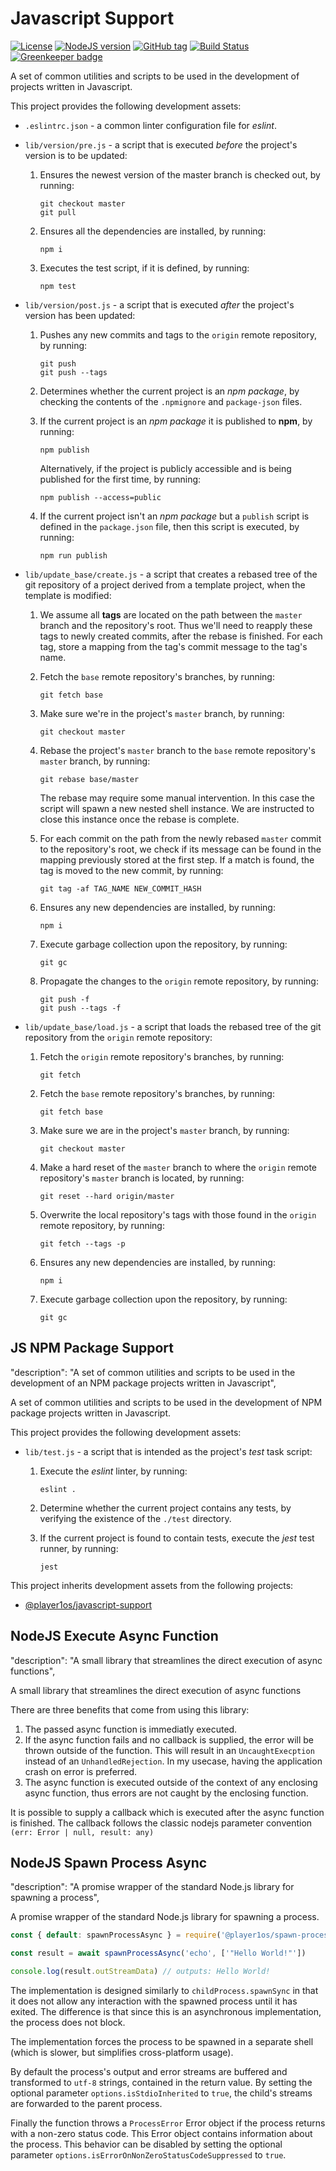 # Javascript Support

[![License](https://img.shields.io/github/license/Player1os/javascript-support.svg)](https://github.com/Player1os/javascript-support/blob/master/LICENSE)
[![NodeJS version](https://img.shields.io/node/v/@player1os/javascript-support.svg?label=node%20version)](https://nodejs.org/dist/v10.6.0/)
[![GitHub tag](https://img.shields.io/github/tag/Player1os/javascript-support.svg?label=version)](https://github.com/Player1os/javascript-support/releases)
[![Build Status](https://travis-ci.org/Player1os/javascript-support.svg?branch=master)](https://travis-ci.org/Player1os/javascript-support)
[![Greenkeeper badge](https://badges.greenkeeper.io/Player1os/javascript-support.svg)](https://greenkeeper.io/)

A set of common utilities and scripts to be used in the development of projects written in Javascript.

This project provides the following development assets:

- `.eslintrc.json` - a common linter configuration file for *eslint*.
- `lib/version/pre.js` - a script that is executed *before* the project's version is to be updated:

	1. Ensures the newest version of the master branch is checked out, by running:

		```
		git checkout master
		git pull
		```

	1. Ensures all the dependencies are installed, by running:

		```
		npm i
		```

	1. Executes the test script, if it is defined, by running:

		```
		npm test
		```

- `lib/version/post.js` - a script that is executed *after* the project's version has been updated:

	1. Pushes any new commits and tags to the `origin` remote repository, by running:

		```
		git push
		git push --tags
		```

	1. Determines whether the current project is an *npm package*, by checking the contents of the `.npmignore` and `package-json` files.

	1. If the current project is an *npm package* it is published to **npm**, by running:

		```
		npm publish
		```

		Alternatively, if the project is publicly accessible and is being published for the first time, by running:

		```
		npm publish --access=public
		```

	1. If the current project isn't an *npm package* but a `publish` script is defined in the `package.json` file,
	then this script is executed, by running:

		```
		npm run publish
		```

- `lib/update_base/create.js` - a script that creates a rebased tree of the git repository of a project derived from a template project,
when the template is modified:

	1. We assume all **tags** are located on the path between the `master` branch and the repository's root. Thus we'll need to
	reapply these tags to newly created commits, after the rebase is finished. For each tag, store a mapping from the tag's commit
	message to the tag's name.

	1. Fetch the `base` remote repository's branches, by running:

		```
		git fetch base
		```

	1. Make sure we're in the project's `master` branch, by running:

		```
		git checkout master
		```

	1. Rebase the project's `master` branch to the `base` remote repository's `master` branch, by running:

		```
		git rebase base/master
		```

		The rebase may require some manual intervention. In this case the script will spawn a new nested shell instance.
		We are instructed to close this instance once the rebase is complete.

	1. For each commit on the path from the newly rebased `master` commit to the repository's root, we check if its message
	can be found in the mapping previously stored at the first step. If a match is found, the tag is moved to the new commit, by running:

		```
		git tag -af TAG_NAME NEW_COMMIT_HASH
		```

	1. Ensures any new dependencies are installed, by running:

		```
		npm i
		```

	1. Execute garbage collection upon the repository, by running:

		```
		git gc
		```

	1. Propagate the changes to the `origin` remote repository, by running:

		```
		git push -f
		git push --tags -f
		```

- `lib/update_base/load.js` - a script that loads the rebased tree of the git repository from the `origin` remote repository:

	1. Fetch the `origin` remote repository's branches, by running:

		```
		git fetch
		```

	1. Fetch the `base` remote repository's branches, by running:

		```
		git fetch base
		```

	1. Make sure we are in the project's `master` branch, by running:

		```
		git checkout master
		```

	1. Make a hard reset of the `master` branch to where the `origin` remote repository's `master` branch is located, by running:

		```
		git reset --hard origin/master
		```

	1. Overwrite the local repository's tags with those found in the `origin` remote repository, by running:

		```
		git fetch --tags -p
		```

	1. Ensures any new dependencies are installed, by running:

		```
		npm i
		```

	1. Execute garbage collection upon the repository, by running:

		```
		git gc
		```

## JS NPM Package Support

"description": "A set of common utilities and scripts to be used in the development of an NPM package projects written in Javascript",

A set of common utilities and scripts to be used in the development of NPM package projects written in Javascript.

This project provides the following development assets:

- `lib/test.js` - a script that is intended as the project's *test* task script:

	1. Execute the *eslint* linter, by running:

		```
		eslint .
		```

	1. Determine whether the current project contains any tests, by verifying the existence of the `./test` directory.

	1. If the current project is found to contain tests, execute the *jest* test runner, by running:

		```
		jest
		```

This project inherits development assets from the following projects:

- [@player1os/javascript-support](https://github.com/Player1os/javascript-support)

## NodeJS Execute Async Function

"description": "A small library that streamlines the direct execution of async functions",

A small library that streamlines the direct execution of async functions

There are three benefits that come from using this library:
1. The passed async function is immediatly executed.
1. If the async function fails and no callback is supplied, the error will be thrown outside of the function. This will result in
an `UncaughtExecption` instead of an `UnhandledRejection`. In my usecase, having the application crash on error is preferred.
1. The async function is executed outside of the context of any enclosing async function, thus errors are not caught by the
enclosing function.

It is possible to supply a callback which is executed after the async function is finished. The callback follows the classic nodejs
parameter convention `(err: Error | null, result: any)`

## NodeJS Spawn Process Async

"description": "A promise wrapper of the standard Node.js library for spawning a process",

A promise wrapper of the standard Node.js library for spawning a process.

```javascript
const { default: spawnProcessAsync } = require('@player1os/spawn-process-async')

const result = await spawnProcessAsync('echo', ['"Hello World!"'])

console.log(result.outStreamData) // outputs: Hello World!
```

The implementation is designed similarly to `childProcess.spawnSync` in that it does not allow any interaction with the spawned process
until it has exited. The difference is that since this is an asynchronous implementation, the process does not block.

The implementation forces the process to be spawned in a separate shell (which is slower, but simplifies cross-platform usage).

By default the process's output and error streams are buffered and transformed to `utf-8` strings, contained in the return value. By
setting the optional parameter `options.isStdioInherited` to `true`, the child's streams are forwarded to the parent process.

Finally the function throws a `ProcessError` Error object if the process returns with a non-zero status code. This Error object contains
information about the process. This behavior can be disabled by setting the optional parameter
`options.isErrorOnNonZeroStatusCodeSuppressed` to `true`.
